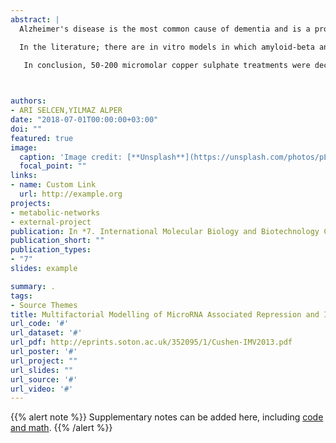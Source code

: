 ```yaml
---
abstract: |
  Alzheimer's disease is the most common cause of dementia and is a progressive neurodegenerative disorder. Identifying the factors causing diseases is important but, the etiology of Alzheimer's disease has not been understood due to the presence of multiple factors causing disease and difficulties in creating experimental models. Oxidative stress is effective amyloid-beta accumulation and metal ions accumulate in Alzheimer’s brain.

  In the literature; there are in vitro models in which amyloid-beta and metal ions are directly applied to undifferentiated cells, and models established with genetically modified amyloid-beta secreting cells influenced by metal ions. However, these models reflect late-stage pathology. Oxidative stress is effective in the early and late pathogenesis of disease and in this thesis, we aimed to create an in vitro oxidative stress-induced model of Alzheimer’s. For this purpose, human neuroblastoma cells and differentiated cells by retinoic acid to improve neuronal properties of cells have been used. Copper sulphate has been used as oxidative stress inducer and MTT, ELISA and determination of ROS methods have been performed. 

   In conclusion, 50-200 micromolar copper sulphate treatments were decreased cell viability, were increased concentration of amiloid-beta42 and levels of ROS in undifferentiated and differentiated cells compared to control. It has been determined that the model established with differentiated cells represents neuronal characteristics and Alzheimer’s pathology forcefully compared to undifferentiated cells. For the first time in this study; the results demonstrate that copper-mediated oxidative stress- induced model established with differentiated SH-SY5Y by retinoic acid is a useful and effective model for Alzheimer’s disease researches. 


 
authors:
- ARI SELCEN,YILMAZ ALPER
date: "2018-07-01T00:00:00+03:00"
doi: ""
featured: true
image:
  caption: 'Image credit: [**Unsplash**](https://unsplash.com/photos/pLCdAaMFLTE)'
  focal_point: ""
links:
- name: Custom Link
  url: http://example.org
projects:
- metabolic-networks
- external-project
publication: In *7. International Molecular Biology and Biotechnology Congress*
publication_short: ""
publication_types:
- "7"
slides: example

summary: .
tags:
- Source Themes
title: Multifactorial Modelling of MicroRNA Associated Repression and Its Subsequent Effects on Gene Expression in MicroRNA:Target Network
url_code: '#'
url_dataset: '#'
url_pdf: http://eprints.soton.ac.uk/352095/1/Cushen-IMV2013.pdf
url_poster: '#'
url_project: ""
url_slides: ""
url_source: '#'
url_video: '#'
---
```


{{% alert note %}}
Supplementary notes can be added here, including [code and math](https://sourcethemes.com/academic/docs/writing-markdown-latex/).
{{% /alert %}}
